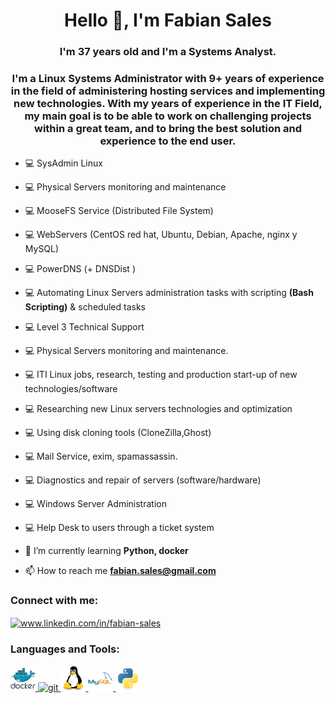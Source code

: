 <h1 align="center">Hello 👋, I'm Fabian Sales</h1>
<h3 align="center">I'm 37 years old and I'm a Systems Analyst.</h3>
<h3 align="center">I'm a Linux Systems Administrator with 9+ years of experience in the field of administering hosting services and implementing new technologies. With my years of experience in the IT Field, my main goal is to be able to work on challenging projects within a great team, and to bring the best solution and experience to the end user.</h3>

- :computer: SysAdmin Linux
- :computer: Physical Servers monitoring and maintenance
- :computer: MooseFS Service (Distributed File System)
- :computer: WebServers (CentOS red hat, Ubuntu, Debian, Apache, nginx y MySQL)
- :computer: PowerDNS (+ DNSDist )
- :computer: Automating Linux Servers administration tasks with scripting **(Bash Scripting)** & scheduled tasks
- :computer: Level 3 Technical Support
- :computer: Physical Servers monitoring and maintenance.
- :computer: ITI Linux jobs, research, testing and production start-up of new technologies/software
- :computer: Researching new Linux servers technologies and optimization
- :computer: Using disk cloning tools (CloneZilla,Ghost)
- :computer: Mail Service, exim, spamassassin.
- :computer: Diagnostics and repair of servers (software/hardware)
- :computer: Windows Server Administration
- :computer: Help Desk to users through a ticket system


- 🌱 I’m currently learning **Python, docker**

- 📫 How to reach me **fabian.sales@gmail.com**

<h3 align="left">Connect with me:</h3>
<p align="left">
<a href="https://linkedin.com/in/fabian-sales" target="blank"><img align="center" src="https://raw.githubusercontent.com/rahuldkjain/github-profile-readme-generator/master/src/images/icons/Social/linked-in-alt.svg" alt="www.linkedin.com/in/fabian-sales" height="30" width="40" /></a>
</p>

<h3 align="left">Languages and Tools:</h3>
<p align="left"> <a href="https://www.docker.com/" target="_blank" rel="noreferrer"> <img src="https://raw.githubusercontent.com/devicons/devicon/master/icons/docker/docker-original-wordmark.svg" alt="docker" width="40" height="40"/> </a> <a href="https://git-scm.com/" target="_blank" rel="noreferrer"> <img src="https://www.vectorlogo.zone/logos/git-scm/git-scm-icon.svg" alt="git" width="40" height="40"/> </a> <a href="https://www.linux.org/" target="_blank" rel="noreferrer"> <img src="https://raw.githubusercontent.com/devicons/devicon/master/icons/linux/linux-original.svg" alt="linux" width="40" height="40"/> </a> <a href="https://www.mysql.com/" target="_blank" rel="noreferrer"> <img src="https://raw.githubusercontent.com/devicons/devicon/master/icons/mysql/mysql-original-wordmark.svg" alt="mysql" width="40" height="40"/> </a> <a href="https://www.python.org" target="_blank" rel="noreferrer"> <img src="https://raw.githubusercontent.com/devicons/devicon/master/icons/python/python-original.svg" alt="python" width="40" height="40"/> </a> </p>
